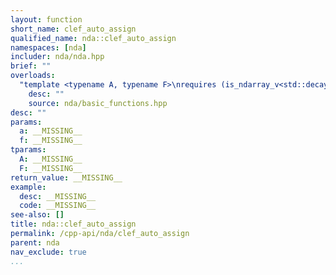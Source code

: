 ```yaml
---
layout: function
short_name: clef_auto_assign
qualified_name: nda::clef_auto_assign
namespaces: [nda]
includer: nda/nda.hpp
brief: ""
overloads:
  "template <typename A, typename F>\nrequires (is_ndarray_v<std::decay_t<A>>)\nvoid clef_auto_assign(A && a, F && f)":
    desc: ""
    source: nda/basic_functions.hpp
desc: ""
params:
  a: __MISSING__
  f: __MISSING__
tparams:
  A: __MISSING__
  F: __MISSING__
return_value: __MISSING__
example:
  desc: __MISSING__
  code: __MISSING__
see-also: []
title: nda::clef_auto_assign
permalink: /cpp-api/nda/clef_auto_assign
parent: nda
nav_exclude: true
...
```



